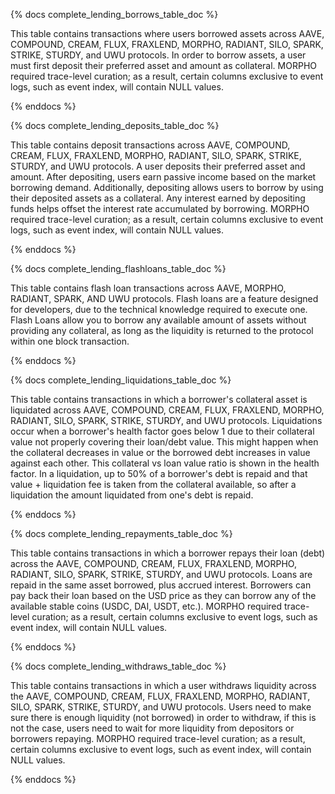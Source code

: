 {% docs complete_lending_borrows_table_doc %}

This table contains transactions where users borrowed assets across AAVE, COMPOUND, CREAM, FLUX, FRAXLEND, MORPHO, RADIANT, SILO, SPARK, STRIKE, STURDY, and UWU protocols. In order to borrow assets, a user must first deposit their preferred asset and amount as collateral. MORPHO required trace-level curation; as a result, certain columns exclusive to event logs, such as event index, will contain NULL values.


{% enddocs %}

{% docs complete_lending_deposits_table_doc %}

This table contains deposit transactions across AAVE, COMPOUND, CREAM, FLUX, FRAXLEND, MORPHO, RADIANT, SILO, SPARK, STRIKE, STURDY, and UWU protocols. A user deposits their preferred asset and amount. After depositing, users earn passive income based on the market borrowing demand. Additionally, depositing allows users to borrow by using their deposited assets as a collateral. Any interest earned by depositing funds helps offset the interest rate accumulated by borrowing. MORPHO required trace-level curation; as a result, certain columns exclusive to event logs, such as event index, will contain NULL values.

{% enddocs %}

{% docs complete_lending_flashloans_table_doc %}

This table contains flash loan transactions across AAVE, MORPHO, RADIANT, SPARK, AND UWU protocols. Flash loans are a feature designed for developers, due to the technical knowledge required to execute one. Flash Loans allow you to borrow any available amount of assets without providing any collateral, as long as the liquidity is returned to the protocol within one block transaction.

{% enddocs %}

{% docs complete_lending_liquidations_table_doc %}

This table contains transactions in which a borrower's collateral asset is liquidated across AAVE, COMPOUND, CREAM, FLUX, FRAXLEND, MORPHO, RADIANT, SILO, SPARK, STRIKE, STURDY, and UWU protocols. Liquidations occur when a borrower's health factor goes below 1 due to their collateral value not properly covering their loan/debt value. This might happen when the collateral decreases in value or the borrowed debt increases in value against each other. This collateral vs loan value ratio is shown in the health factor. In a liquidation, up to 50% of a borrower's debt is repaid and that value + liquidation fee is taken from the collateral available, so after a liquidation the amount liquidated from one's debt is repaid. 

{% enddocs %}

{% docs complete_lending_repayments_table_doc %}

This table contains transactions in which a borrower repays their loan (debt) across the AAVE, COMPOUND, CREAM, FLUX, FRAXLEND, MORPHO, RADIANT, SILO, SPARK, STRIKE, STURDY, and UWU protocols.  Loans are repaid in the same asset borrowed, plus accrued interest. Borrowers can pay back their loan based on the USD price as they can borrow any of the available stable coins (USDC, DAI, USDT, etc.). MORPHO required trace-level curation; as a result, certain columns exclusive to event logs, such as event index, will contain NULL values.

{% enddocs %}

{% docs complete_lending_withdraws_table_doc %}

This table contains transactions in which a user withdraws liquidity across the AAVE, COMPOUND, CREAM, FLUX, FRAXLEND, MORPHO, RADIANT, SILO, SPARK, STRIKE, STURDY, and UWU protocols. Users need to make sure there is enough liquidity (not borrowed) in order to withdraw, if this is not the case, users need to wait for more liquidity from depositors or borrowers repaying. MORPHO required trace-level curation; as a result, certain columns exclusive to event logs, such as event index, will contain NULL values.

{% enddocs %}
